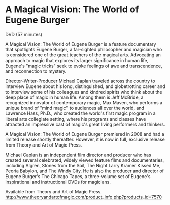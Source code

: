 # A Magical Vision: The World of Eugene Burger

DVD (57 minutes)


A Magical Vision: The World of Eugene Burger is a feature documentary that spotlights Eugene Burger, a far-sighted philosopher and magician who is considered one of the great teachers of the magical arts. Advocating an approach to magic that explores its larger significance in human life, Eugene's "magic tricks" seek to evoke feelings of awe and transcendence, and reconnection to mystery.

Director-Writer-Producer Michael Caplan traveled across the country to interview Eugene about his long, distinguished, and globetrotting career and to interview some of his colleagues and kindred spirits who think about the deep place of magic in human life. Among them is Jeff McBride, a recognized innovator of contemporary magic, Max Maven, who performs a unique brand of "mind magic" to audiences all over the world, and Lawrence Hass, Ph.D., who created the world's first magic program in a liberal arts collegiate setting, where his programs and classes have attracted an impressive cast of magic's great living performers and thinkers.

A Magical Vision: The World of Eugene Burger premiered in 2008 and had a limited release shortly thereafter. However, it is now in full, exclusive release from Theory and Art of Magic Press.

Michael Caplan is an independent film director and producer who has created several celebrated, widely viewed feature films and documentaries, including Algren, Stones from the Soil, The Night Larry Kramer Kissed Me, Peoria Babylon, and The Windy City. He is also the producer and director of Eugene Burger's The Chicago Tapes, a three-volume set of Eugene's inspirational and instructional DVDs for magicians. 

Available from Theory and Art of Magic Press. 
http://www.theoryandartofmagic.com/product_info.php?products_id=7570